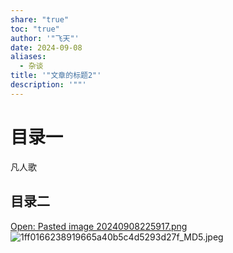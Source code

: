 ```yaml
---
share: "true"
toc: "true"
author: '"飞天"'
date: 2024-09-08
aliases:
  - 杂谈
title: '"文章的标题2"'
description: '""'
---
```


# 目录一

凡人歌
## 目录二
[Open: Pasted image 20240908225917.png](/post/attachments/1ff0166238919665a40b5c4d5293d27f_MD5.jpeg)
![1ff0166238919665a40b5c4d5293d27f_MD5.jpeg](/post/attachments/1ff0166238919665a40b5c4d5293d27f_MD5.jpeg)